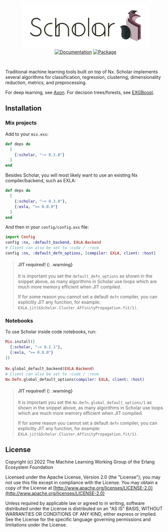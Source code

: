 <p align="center">
  <img src="https://github.com/elixir-nx/scholar/raw/main/images/scholar.png" alt="Scholar" width="400">
  <br />
  <a href="https://hexdocs.pm/scholar"><img src="http://img.shields.io/badge/hex.pm-docs-green.svg?style=flat" title="Documentation" /></a>
  <a href="https://hex.pm/packages/scholar"><img src="https://img.shields.io/hexpm/v/scholar.svg" title="Package" /></a>
</p>

<br />

Traditional machine learning tools built on top of Nx. Scholar implements
several algorithms for classification, regression, clustering, dimensionality
reduction, metrics, and preprocessing.

For deep learning, see [Axon](https://github.com/elixir-nx/axon).
For decision trees/forests, see [EXGBoost](https://github.com/acalejos/exgboost).

## Installation

### Mix projects

Add to your `mix.exs`:

```elixir
def deps do
  [
    {:scholar, "~> 0.3.0"}
  ]
end
```

Besides Scholar, you will most likely want to use an existing Nx compiler/backend,
such as EXLA:

```elixir
def deps do
  [
    {:scholar, "~> 0.3.0"},
    {:exla, ">= 0.0.0"}
  ]
end
```

And then in your `config/config.exs` file:

```elixir
import Config
config :nx, :default_backend, EXLA.Backend
# Client can also be set to :cuda / :rocm
config :nx, :default_defn_options, [compiler: EXLA, client: :host]
```

> #### JIT required! {: .warning}
>
> It is important you set the `default_defn_options` as shown in the snippet above,
> as many algorithms in Scholar use loops which are much more memory efficient when
> JIT compiled.
>
> If for some reason you cannot set a default `defn` compiler, you can explicitly
> JIT any function, for example: `EXLA.jit(&Scholar.Cluster.AffinityPropagation.fit/1)`.

### Notebooks

To use Scholar inside code notebooks, run:

```elixir
Mix.install([
  {:scholar, "~> 0.2.1"},
  {:exla, ">= 0.0.0"}
])

Nx.global_default_backend(EXLA.Backend)
# Client can also be set to :cuda / :rocm
Nx.Defn.global_default_options(compiler: EXLA, client: :host)
```

> #### JIT required! {: .warning}
>
> It is important you set the `Nx.Defn.global_default_options/1` as shown in the snippet
> above, as many algorithms in Scholar use loops which are much more memory efficient
> when JIT compiled.
>
> If for some reason you cannot set a default `defn` compiler, you can explicitly
> JIT any function, for example: `EXLA.jit(&Scholar.Cluster.AffinityPropagation.fit/1)`.

## License

Copyright (c) 2022 The Machine Learning Working Group of the Erlang Ecosystem Foundation

Licensed under the Apache License, Version 2.0 (the "License");
you may not use this file except in compliance with the License.
You may obtain a copy of the License at [http://www.apache.org/licenses/LICENSE-2.0](http://www.apache.org/licenses/LICENSE-2.0)

Unless required by applicable law or agreed to in writing, software
distributed under the License is distributed on an "AS IS" BASIS,
WITHOUT WARRANTIES OR CONDITIONS OF ANY KIND, either express or implied.
See the License for the specific language governing permissions and
limitations under the License.
